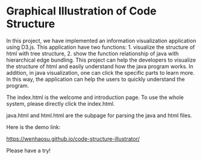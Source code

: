 # Graphical Illustration of Code Structure
In this project, we have implemented an information visualization application using D3.js. This application have two functions: 1. visualize the structure of html with tree structure, 2. show the function relationship of java with hierarchical edge bundling. This project can help the developers to visualize the structure of html and easily understand how the java program works. In addition, in java visualization, one can click the specific parts to learn more. In this way, the application can help the users to quickly understand the program.



The index.html is the welcome and introduction page. To use the whole system, please directly click the index.html.



java.html and html.html are the subpage for parsing the java and html files.



Here is the demo link:

https://wenhaosu.github.io/code-structure-illustrator/

Please have a try!
